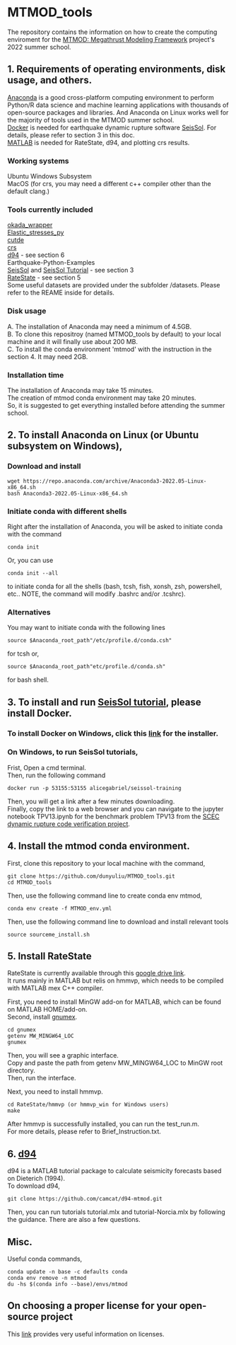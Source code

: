 # MTMOD_tools
The repository contains the information on how to create the computing enviroment for the [MTMOD: Megathrust Modeling Framework](https://sites.utexas.edu/mtmod/) project's 2022 summer school.

## 1. Requirements of operating environments, disk usage, and others.
[Anaconda](https://www.anaconda.com/) is a good cross-platform computing environment to perform Python/R data science and machine learning applications with thousands of open-source packages and libraries. And Anaconda on Linux works well for the majority of tools used in the MTMOD summer school. <br/>
[Docker](https://www.docker.com/) is needed for earthquake dynamic rupture software [SeisSol](https://www.seissol.org/). For details, please refer to section 3 in this doc. <br/> 
[MATLAB](https://www.mathworks.com/products/matlab.html) is needed for RateState, d94, and plotting crs results. <br/>

### Working systems
Ubuntu Windows Subsystem <br/>
MacOS (for crs, you may need a different c++ compiler other than the default clang.) <br/>

### Tools currently included
  [okada_wrapper](https://github.com/tbenthompson/okada_wrapper.git) <br />
  [Elastic_stresses_py](https://github.com/kmaterna/Elastic_stresses_py.git) <br />
  [cutde](https://github.com/tbenthompson/cutde.git) <br />
  [crs](https://github.com/dunyuliu/crs_mtmod) <br />
  [d94](https://github.com/camcat/d94-mtmod) - see section 6 <br />
  Earthquake-Python-Examples <br/>
  [SeisSol](https://www.seissol.org/) and [SeisSol Tutorial](https://github.com/SeisSol/Training) - see section 3 <br/>
  [RateState](https://drive.google.com/drive/folders/15nl880SFTFe61iJDIw38vunxTQdSBYZY?usp=sharing) - see section 5 <br/>
  Some useful datasets are provided under the subfolder /datasets. Please refer to the REAME inside for details. 
  
### Disk usage
A. The installation of Anaconda may need a minimum of 4.5GB. <br />
B. To clone this repositroy (named MTMOD_tools by default) to your local machine and it will finally use about 200 MB. <br />
C. To install the conda environment 'mtmod' with the instruction in the section 4. It may need 2GB. <br />

### Installation time
The installation of Anaconda may take 15 minutes. <br />
The creation of mtmod conda environment may take 20 minutes. <br />
So, it is suggested to get everything installed before attending the summer school.

## 2. To install Anaconda on Linux (or Ubuntu subsystem on Windows),
### Download and install
```
wget https://repo.anaconda.com/archive/Anaconda3-2022.05-Linux-x86_64.sh
bash Anaconda3-2022.05-Linux-x86_64.sh
```
### Initiate conda with different shells

Right after the installation of Anaconda, you will be asked to initiate conda with the command
```
conda init
```
Or, you can use 
```
conda init --all
```
to initiate conda for all the shells (bash, tcsh, fish, xonsh, zsh, powershell, etc.. NOTE, the command will modify .bashrc and/or .tcshrc). 

### Alternatives
You may want to initiate conda with the following lines
```
source $Anaconda_root_path"/etc/profile.d/conda.csh"
```
for tcsh or, 
```
source $Anaconda_root_path"etc/profile.d/conda.sh"
```
for bash shell.

## 3. To install and run [SeisSol tutorial](https://github.com/SeisSol/Training), please install Docker.
### To install Docker on Windows, click this [link](https://desktop.docker.com/win/main/amd64/Docker%20Desktop%20Installer.exe?utm_source=docker&utm_medium=webreferral&utm_campaign=dd-smartbutton&utm_location=module) for the installer. 
### On Windows, to run SeisSol tutorials,
Frist, Open a cmd terminal. <br/>
Then, run the following command
```
docker run -p 53155:53155 alicegabriel/seissol-training
```
Then, you will get a link after a few minutes downloading. <br/>
Finally, copy the link to a web browser and you can navigate to the jupyter notebook TPV13.ipynb for the benchmark problem TPV13 from the [SCEC dynamic rupture code verification project](https://strike.scec.org/cvws/tpv12_13docs.html).

## 4. Install the mtmod conda environment. 
First, clone this repository to your local machine with the command,
```
git clone https://github.com/dunyuliu/MTMOD_tools.git
cd MTMOD_tools
```
Then, use the following command line to create conda env mtmod,
```
conda env create -f MTMOD_env.yml
```
Then, use the following command line to download and install relevant tools
```
source sourceme_install.sh
```

## 5. Install RateState
RateState is currently available through this [google drive link](https://drive.google.com/drive/folders/15nl880SFTFe61iJDIw38vunxTQdSBYZY?usp=sharing). <br/>
It runs mainly in MATLAB but relis on hmmvp, which needs to be compiled with MATLAB mex C++ compiler. <br/> 

First, you need to install MinGW add-on for MATLAB, which can be found on MATLAB HOME/add-on. <br/>
Second, install [gnumex](https://sourceforge.net/projects/gnumex/files/latest/download). <br/>
```
cd gnumex
getenv MW_MINGW64_LOC
gnumex
```
Then, you will see a graphic interface.  <br/>
Copy and paste the path from getenv MW_MINGW64_LOC to MinGW root directory.  <br/>
Then, run the interface.  <br/>

Next, you need to install hmmvp. <br/>
```
cd RateState/hmmvp (or hmmvp_win for Windows users)
make
```
After hmmvp is successfully installed, you can run the test_run.m.  <br/>
For more details, please refer to Brief_Instruction.txt.

## 6. [d94](https://github.com/camcat/d94-mtmod) 
d94 is a MATLAB tutorial package to calculate seismicity forecasts based on Dieterich (1994). <br />
To download d94, 
```
git clone https://github.com/camcat/d94-mtmod.git
```
Then, you can run tutorials tutorial.mlx and tutorial-Norcia.mlx by following the guidance. There are also a few questions.

## Misc.
Useful conda commands,
```
conda update -n base -c defaults conda
conda env remove -n mtmod
du -hs $(conda info --base)/envs/mtmod
```

## On choosing a proper license for your open-source project
This [link](https://choosealicense.com/about/) provides very useful information on licenses.

